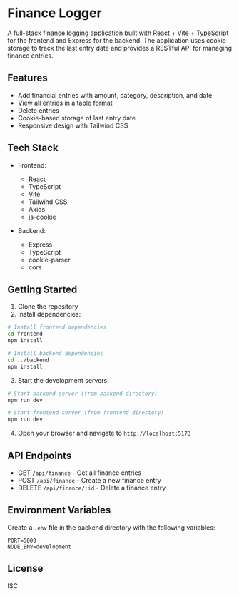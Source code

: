 # Finance Logger

A full-stack finance logging application built with React + Vite + TypeScript for the frontend and Express for the backend. The application uses cookie storage to track the last entry date and provides a RESTful API for managing finance entries.

## Features

- Add financial entries with amount, category, description, and date
- View all entries in a table format
- Delete entries
- Cookie-based storage of last entry date
- Responsive design with Tailwind CSS

## Tech Stack

- Frontend:
  - React
  - TypeScript
  - Vite
  - Tailwind CSS
  - Axios
  - js-cookie

- Backend:
  - Express
  - TypeScript
  - cookie-parser
  - cors

## Getting Started

1. Clone the repository
2. Install dependencies:

```bash
# Install frontend dependencies
cd frontend
npm install

# Install backend dependencies
cd ../backend
npm install
```

3. Start the development servers:

```bash
# Start backend server (from backend directory)
npm run dev

# Start frontend server (from frontend directory)
npm run dev
```

4. Open your browser and navigate to `http://localhost:5173`

## API Endpoints

- GET `/api/finance` - Get all finance entries
- POST `/api/finance` - Create a new finance entry
- DELETE `/api/finance/:id` - Delete a finance entry

## Environment Variables

Create a `.env` file in the backend directory with the following variables:

```
PORT=5000
NODE_ENV=development
```

## License

ISC
